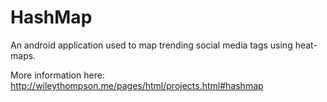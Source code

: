 # HashMap
An android application used to map trending social media tags using heat-maps.  

More information here: http://wileythompson.me/pages/html/projects.html#hashmap
